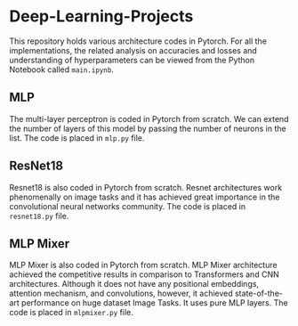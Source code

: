 # Deep-Learning-Projects
This repository holds various architecture codes in Pytorch. For all the implementations, the related analysis on accuracies and losses and understanding of hyperparameters can be viewed from the Python Notebook called `main.ipynb`.

## MLP
The multi-layer perceptron is coded in Pytorch from scratch. We can extend the number of layers of this model by passing the number of neurons in the list. The code is placed in `mlp.py` file.

## ResNet18
Resnet18 is also coded in Pytorch from scratch. Resnet architectures work phenomenally on image tasks and it has achieved great importance in the convolutional neural networks community. The code is placed in `resnet18.py` file.

## MLP Mixer
MLP Mixer is also coded in Pytorch from scratch. MLP Mixer architecture achieved the competitive results in comparison to Transformers and CNN architectures. Although it does not have any positional embeddings, attention mechanism, and convolutions, however, it achieved state-of-the-art performance on huge dataset Image Tasks. It uses pure MLP layers. The code is placed in `mlpmixer.py` file.
